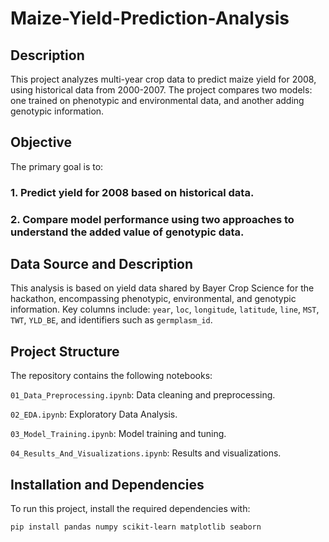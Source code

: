 # Maize-Yield-Prediction-Analysis

## Description
This project analyzes multi-year crop data to predict maize yield for 2008, using historical data from 2000-2007. The project compares two models: one trained on phenotypic and environmental data, and another adding genotypic information.


## Objective
The primary goal is to:

### 1. Predict yield for 2008 based on historical data.
### 2. Compare model performance using two approaches to understand the added value of genotypic data.

## Data Source and Description
This analysis is based on yield data shared by Bayer Crop Science for the hackathon, encompassing phenotypic, environmental, and genotypic information. Key columns include:
`year`, `loc`, `longitude`, `latitude`, `line`, `MST`, `TWT`, `YLD_BE`, and identifiers such as `germplasm_id`.

## Project Structure
The repository contains the following notebooks:</p>
`01_Data_Preprocessing.ipynb`: Data cleaning and preprocessing.</p>
`02_EDA.ipynb`: Exploratory Data Analysis.</p>
`03_Model_Training.ipynb`: Model training and tuning.</p>
`04_Results_And_Visualizations.ipynb`: Results and visualizations.</p>

## Installation and Dependencies
To run this project, install the required dependencies with:

```
pip install pandas numpy scikit-learn matplotlib seaborn
```

